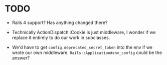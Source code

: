 # TODO

* Rails 4 support? Has anything changed there?

* Technically ActionDispatch::Cookie is just middleware, I wonder if we replace it entirely to do our work in subclasses.
* We'd have to get `config.deprecated_secret_token` into the env if we wrote our own middleware. `Rails::Application#env_config` could be the answer?

